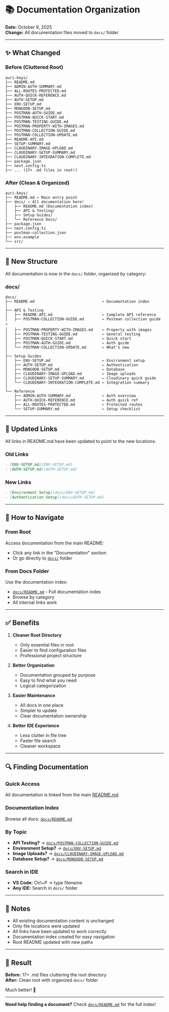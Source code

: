 # 📚 Documentation Organization

**Date:** October 9, 2025  
**Change:** All documentation files moved to `docs/` folder

---

## ✨ What Changed

### Before (Cluttered Root)

```
auri-keys/
├── README.md
├── ADMIN-AUTH-SUMMARY.md
├── ALL-ROUTES-PROTECTED.md
├── AUTH-QUICK-REFERENCE.md
├── AUTH-SETUP.md
├── ENV-SETUP.md
├── MONGODB-SETUP.md
├── POSTMAN-AUTH-GUIDE.md
├── POSTMAN-QUICK-START.md
├── POSTMAN-TESTING-GUIDE.md
├── POSTMAN-PROPERTY-WITH-IMAGES.md
├── POSTMAN-COLLECTION-GUIDE.md
├── POSTMAN-COLLECTION-UPDATE.md
├── README-API.md
├── SETUP-SUMMARY.md
├── CLOUDINARY-IMAGE-UPLOAD.md
├── CLOUDINARY-SETUP-SUMMARY.md
├── CLOUDINARY-INTEGRATION-COMPLETE.md
├── package.json
├── next.config.ts
├── ... (17+ .md files in root!)
```

### After (Clean & Organized)

```
auri-keys/
├── README.md ← Main entry point
├── docs/ ← All documentation here!
│   ├── README.md (Documentation index)
│   ├── API & Testing/
│   ├── Setup Guides/
│   └── Reference Docs/
├── package.json
├── next.config.ts
├── postman-collection.json
├── env.example
└── src/
```

---

## 📁 New Structure

All documentation is now in the `docs/` folder, organized by category:

### docs/

```
docs/
├── README.md                              ← Documentation index
│
├── API & Testing
│   ├── README-API.md                      ← Complete API reference
│   ├── POSTMAN-COLLECTION-GUIDE.md        ← Postman collection guide ⭐
│   ├── POSTMAN-PROPERTY-WITH-IMAGES.md    ← Property with images
│   ├── POSTMAN-TESTING-GUIDE.md           ← General testing
│   ├── POSTMAN-QUICK-START.md             ← Quick start
│   ├── POSTMAN-AUTH-GUIDE.md              ← Auth guide
│   └── POSTMAN-COLLECTION-UPDATE.md       ← What's new
│
├── Setup Guides
│   ├── ENV-SETUP.md                       ← Environment setup
│   ├── AUTH-SETUP.md                      ← Authentication
│   ├── MONGODB-SETUP.md                   ← Database
│   ├── CLOUDINARY-IMAGE-UPLOAD.md         ← Image uploads
│   ├── CLOUDINARY-SETUP-SUMMARY.md        ← Cloudinary quick guide
│   └── CLOUDINARY-INTEGRATION-COMPLETE.md ← Integration summary
│
└── Reference
    ├── ADMIN-AUTH-SUMMARY.md              ← Auth overview
    ├── AUTH-QUICK-REFERENCE.md            ← Auth quick ref
    ├── ALL-ROUTES-PROTECTED.md            ← Protected routes
    └── SETUP-SUMMARY.md                   ← Setup checklist
```

---

## 🔗 Updated Links

All links in README.md have been updated to point to the new locations:

### Old Links

```markdown
- [ENV-SETUP.md](ENV-SETUP.md)
- [AUTH-SETUP.md](AUTH-SETUP.md)
```

### New Links

```markdown
- [Environment Setup](docs/ENV-SETUP.md)
- [Authentication Setup](docs/AUTH-SETUP.md)
```

---

## 📖 How to Navigate

### From Root

Access documentation from the main README:

- Click any link in the "Documentation" section
- Or go directly to [`docs/`](.) folder

### From Docs Folder

Use the documentation index:

- [`docs/README.md`](README.md) - Full documentation index
- Browse by category
- All internal links work

---

## ✅ Benefits

1. **Cleaner Root Directory**

   - Only essential files in root
   - Easier to find configuration files
   - Professional project structure

2. **Better Organization**

   - Documentation grouped by purpose
   - Easy to find what you need
   - Logical categorization

3. **Easier Maintenance**

   - All docs in one place
   - Simpler to update
   - Clear documentation ownership

4. **Better IDE Experience**
   - Less clutter in file tree
   - Faster file search
   - Cleaner workspace

---

## 🔍 Finding Documentation

### Quick Access

All documentation is linked from the main [README.md](../README.md)

### Documentation Index

Browse all docs: [`docs/README.md`](README.md)

### By Topic

- **API Testing?** → [`docs/POSTMAN-COLLECTION-GUIDE.md`](POSTMAN-COLLECTION-GUIDE.md)
- **Environment Setup?** → [`docs/ENV-SETUP.md`](ENV-SETUP.md)
- **Image Uploads?** → [`docs/CLOUDINARY-IMAGE-UPLOAD.md`](CLOUDINARY-IMAGE-UPLOAD.md)
- **Database Setup?** → [`docs/MONGODB-SETUP.md`](MONGODB-SETUP.md)

### Search in IDE

- **VS Code:** Ctrl+P → type filename
- **Any IDE:** Search in `docs/` folder

---

## 📝 Notes

- All existing documentation content is unchanged
- Only file locations were updated
- All links have been updated to work correctly
- Documentation index created for easy navigation
- Root README updated with new paths

---

## 🎉 Result

**Before:** 17+ .md files cluttering the root directory  
**After:** Clean root with organized `docs/` folder

Much better! 🚀

---

**Need help finding a document?** Check [`docs/README.md`](README.md) for the full index!

